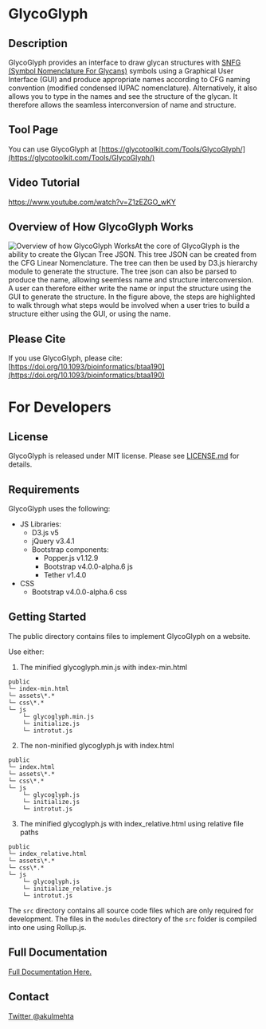 # GlycoGlyph

## Description

GlycoGlyph provides an interface to draw glycan structures with [SNFG (Symbol Nomenclature For Glycans)](https://www.ncbi.nlm.nih.gov/glycans/snfg.html) symbols using a Graphical User Interface (GUI) and produce appropriate names according to CFG naming convention (modified condensed IUPAC nomenclature). Alternatively, it also allows you to type in the names and see the structure of the glycan. It therefore allows the seamless interconversion of name and structure.

## Tool Page

You can use GlycoGlyph at [https://glycotoolkit.com/Tools/GlycoGlyph/](https://glycotoolkit.com/Tools/GlycoGlyph/)

## Video Tutorial

https://www.youtube.com/watch?v=Z1zEZGO_wKY

## Overview of How GlycoGlyph Works

![Overview of how GlycoGlyph Works](https://glycotoolkit.com/wp-content/uploads/2019/11/Figure1@4x-100.png)At the core of GlycoGlyph is the ability to create the Glycan Tree JSON. This tree JSON can be created from the CFG Linear Nomenclature. The tree can then be used by D3.js hierarchy module to generate the structure. The tree json can also be parsed to produce the name, allowing seemless name and structure interconversion. A user can therefore either write the name or input the structure using the GUI to generate the structure.
In the figure above, the steps are highlighted to walk through what steps would be involved when a user tries to build a structure either using the GUI, or using the name.

## Please Cite

If you use GlycoGlyph, please cite: [https://doi.org/10.1093/bioinformatics/btaa190](https://doi.org/10.1093/bioinformatics/btaa190)

# For Developers


## License
GlycoGlyph is released under MIT license. Please see [LICENSE.md](LICENSE) for details.

## Requirements
GlycoGlyph uses the following: 
- JS Libraries:
	- D3.js v5
	- jQuery v3.4.1
	- Bootstrap components:
		- Popper.js v1.12.9
		- Bootstrap v4.0.0-alpha.6 js
		- Tether v1.4.0
- CSS
	- Bootstrap v4.0.0-alpha.6 css

## Getting Started

The public directory contains files to implement GlycoGlyph on a website.

Use either:
1. The minified glycoglyph.min.js with index-min.html
```
public
└─ index-min.html
└─ assets\*.*
└─ css\*.*
└─ js
    └─ glycoglyph.min.js
    └─ initialize.js
    └─ introtut.js
```

2. The non-minified glycoglyph.js with index.html
```
public
└─ index.html
└─ assets\*.*
└─ css\*.*
└─ js
    └─ glycoglyph.js
    └─ initialize.js
    └─ introtut.js
```

3. The minified glycoglyph.js with index_relative.html using relative file paths
```
public
└─ index_relative.html
└─ assets\*.*
└─ css\*.*
└─ js
    └─ glycoglyph.js
    └─ initialize_relative.js
    └─ introtut.js
```

The `src` directory contains all source code files which are only required for development. The files in the `modules` directory of the `src` folder is compiled into one using Rollup.js.

## Full Documentation
[Full Documentation Here.](Documentation.md)

## Contact
[Twitter @akulmehta](https://twitter.com/akulmehta)